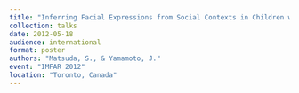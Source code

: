 ```yaml
---
title: "Inferring Facial Expressions from Social Contexts in Children with Autism Spectrum Disorder"
collection: talks
date: 2012-05-18
audience: international
format: poster
authors: "Matsuda, S., & Yamamoto, J."
event: "IMFAR 2012"
location: "Toronto, Canada"
---
```

